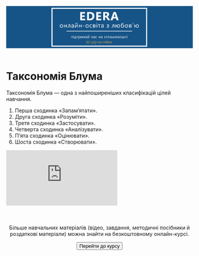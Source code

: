 <div align="center">
<a href="https://biggggidea.com/project/edera-onlajn-osvita-z-lyubovyu/" target="_blank"><img src="000.png" width="1000" /></a>
</div>
<br>

<h1>Таксономія Блума</h1>

<p>Таксономія Блума — одна з найпоширеніших класифікацій цілей навчання. </p>
<ol>
  <li>Перша сходинка «Запам’ятати».</li>
  <li>Друга сходинка «Розуміти».</li>
  <li>Третя сходинка «Застосувати».</li>
  <li>Четверта сходинка «Аналізувати».</li>
  <li>П’ята сходинка «Оцінювати».</li>
  <li>Шоста сходинка «Створювати».</li>      
</ol>
<div class="embed-responsive embed-responsive-16by9">
<iframe class="embed-responsive-item" src="https://www.youtube.com/embed/JRXCCu_LJnA" frameborder="0" allowfullscreen></iframe>
</div>
<br>
<div class="eoz-text">
	<br>
	<p align="center">Більше навчальних матеріалів (відео, завдання, методичні посібники й роздаткові матеріали) можна знайти на безкоштовному онлайн-курсі.</p>
<p><center><a href="https://courses.ed-era.com/courses/course-v1:MON-EDERA-OSVITORIA+ST101+st101/about" target="_blank"><button type="button" class="btn btn-primary" aria-haspopup="true" aria-expanded="false">Перейти до курсу</button></a></center></p>
</div>